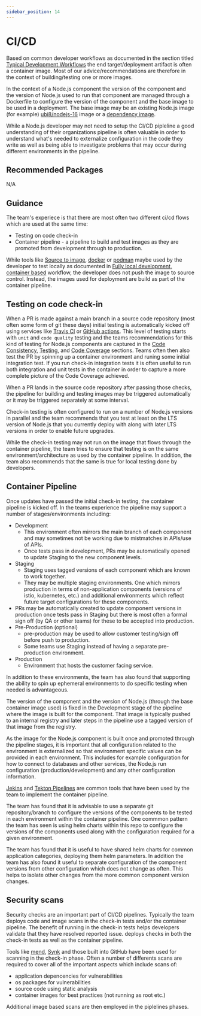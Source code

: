 ```yaml
---
sidebar_position: 14
---
```


# CI/CD

Based on common developer workflows as documented in the section titled
[Typical Development Workflows](./docs/development/dev-flows.md#typical-development-workflows)
the end target/deployment artifact is often a container image. Most of our
advice/recommendations are therefore in the context of building/testing
one or more images.

In the context of a Node.js component the version of the component and
the version of Node.js used to run that component are managed through
a Dockerfile to configure the version of the component and the base
image to be used in a deployment. The base image may be an
existing Node.js image (for example)
[ubi8/nodejs-16](https://catalog.redhat.com/software/containers/ubi8/nodejs-16/615aee9fc739c0a4123a87e1)
image or a [dependency image](./docs/development/building-good-containers.md#dependency-image).

While a Node.js developer may not need to setup the CI/CD pipleline a
good understanding of their organizations pipeline is often valuable
in order to understand what's needed to externalize configuration in
the code they write as well as being able to investigate problems that
may occur during different environments in the pipeline.

## Recommended Packages

N/A

## Guidance

The team's experiece is that there are most often two different ci/cd flows
which are used at the same time:

* Testing on code check-in
* Container pipeline - a pipeline to build and test images as they
  are promoted from development through to production.

While tools like [Source to image](https://github.com/openshift/source-to-image),
[docker](https://www.docker.com/) or [podman](https://podman.io/) maybe used by
the developer to test locally as documented in
[Fully local development, container based](./docs/development/dev-flows.md#fully-local-development-container-based) workflow,
the developer does not push the image to source control. Instead,
the images used for deployment are build as part of the container pipeline.

## Testing on code check-in

When a PR is made against a main branch in a source code repository (most often
some form of git these days) initial testing is automatically kicked off
using services like [Travis CI](https://www.travis-ci.com/) or
[GitHub actions](https://github.com/features/actions). This level of testing
starts with `unit` and `code quality` testing and the teams recommendations
for this kind of testing for Node.js components are captured in the
[Code Consistency](./docs/development/code-consistency.md),
[Testing](./docs/development/testing.md), and
[Code Coverage](./docs/development/code-coverage.md) sections. Teams often
then also test the PR by spinning up a container environment and runing some
initial integration test.  If you run check-in integration tests it is often useful to run both 
integration and unit tests in the container in order to capture a more complete picture
of the Code Coverage achieved.

When a PR lands in the source code repository after passing
those checks, the pipeline for building and testing images
may be triggered automatically or it may be triggered separately
at some interval.

Check-in testing is often configured to run on a number of Node.js
versions in parallel and the team recommends that you test at least on the
LTS version of Node.js that you currently deploy with along with
later LTS versions in order to enable future upgrades.

While the check-in testing may not run on the image that flows
through the container pipeline, the team tries to ensure
that testing is on the same environment/architecture as used
by the container pipeline. In addition, the team also recommends
that the same is true for local testing done by developers.

## Container Pipeline

Once updates have passed the initial check-in testing, the container
pipeline is kicked off. In the teams experience the pipeline may
support a number of stages/environments including:

* Development
  * This environment often mirrors the main branch of each component
    and may sometimes not be working due to mistmatches in APIs/use of APIs.
  * Once tests pass in development, PRs may be automatically opened to
    update Staging to the new component levels.
* Staging
  * Staging uses tagged versions of each component which are known to
    work together.
  * They may be multiple staging environments. One which
    mirrors production in terms of non-application components
    (versions of istio, kubernetes, etc.) and additional
    environments which reflect future target configurations
    for these components.
 * PRs may be automatically created to update component versions in
    production once tests pass in Staging but there is most often a
    formal sign off (by QA or other teams) for these to be accepted
    into production.
* Pre-Production (optional)
  * pre-production may be used to allow customer testing/sign
    off before push to production.
  * Some teams use Staging instead of having a separate pre-production
    environment.
* Production
  * Environment that hosts the customer facing service.

In addition to these environments, the team has also found that supporting
the ability to spin up ephemeral environments to do specific testing when
needed is advantageous.

The version of the component and the version of Node.js (through the base
container image used) is fixed in the Development stage of the pipeline
where the image is built for the component. That image is typically
pushed to an internal registry and later steps in the pipeline use a tagged
version of that image from the registry. 

As the image for the Node.js component is built once and promoted
through the pipeline stages, it is important that all configuration
related to the environment is externalized so that environment specific
values can be provided in each environment. This includes for example
configuration for how to connect to databases and other services, the
Node.js run configuration (production/development) and any other configuration
information.

[Jekins](https://www.jenkins.io/) and
[Tekton Pipelines](https://tekton.dev/) are common tools that have been
used by the team to implement the container pipeline.

The team has found that it is advisable to use a separate git repository/branch
to configure the versions of the components to be tested in each environment
within the container pipeline. One commmon pattern the team has seen is using
helm charts within this repo to configure the versions of the components used
along with the configuration required for a given environment.

The team has found that it is useful to have shared helm charts for common application
categories, deploying them helm parameters. In addition the team has also found
it useful to separate configuration of the component versions from other
configuration which does not change as often. This helps to isolate other
changes from the more common component version changes.

## Security scans

Security checks are an important part of CI/CD pipelines. Typically the team
deploys code and image scans in the check-in tests and/or the container pipeline.
The benefit of running in the check-in tests helps developers validate that
they have resolved reported issue.
deploys checks in both the check-in tests as well as the container pipeline.

Tools like [mend](https://www.mend.io/), [Synk](https://snyk.io/) and those
built into GitHub have been used for scanning in the check-in phase. Often
a number of differents scans are required to cover all of the important aspects
which include scans of:
* application depencencies for vulnerabilities
* os packages for vulnerabilities
* source code using static analysis
* container images for best practices (not running as root etc.)

Additional image based scans are then employed in the piplelines phases.

